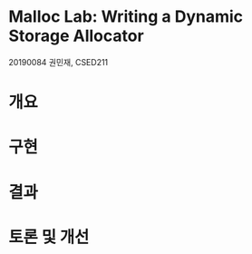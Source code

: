 Malloc Lab: Writing a Dynamic Storage Allocator
===
20190084 권민재, CSED211

# 개요

# 구현

# 결과

# 토론 및 개선
